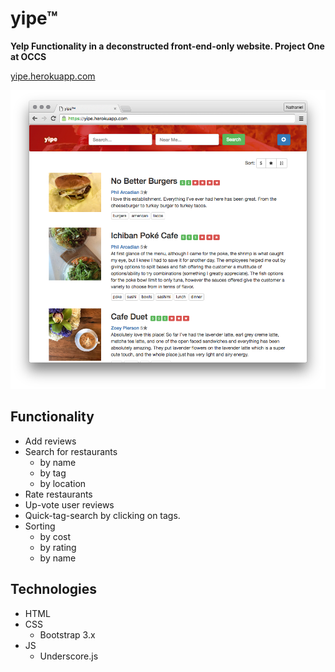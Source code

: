 # yipe™
__Yelp Functionality in a deconstructed front-end-only website. Project One at OCCS__

[yipe.herokuapp.com](https://yipe.herokuapp.com/ "yipe™")

![Screenshot of yipe](screengrab.png?raw=true "screenshot of yipe")

## Functionality
- Add reviews
- Search for restaurants
  - by name
  - by tag
  - by location
- Rate restaurants
- Up-vote user reviews
- Quick-tag-search by clicking on tags.
- Sorting
  - by cost
  - by rating
  - by name

## Technologies
- HTML
- CSS
  - Bootstrap 3.x
- JS
  - Underscore.js
